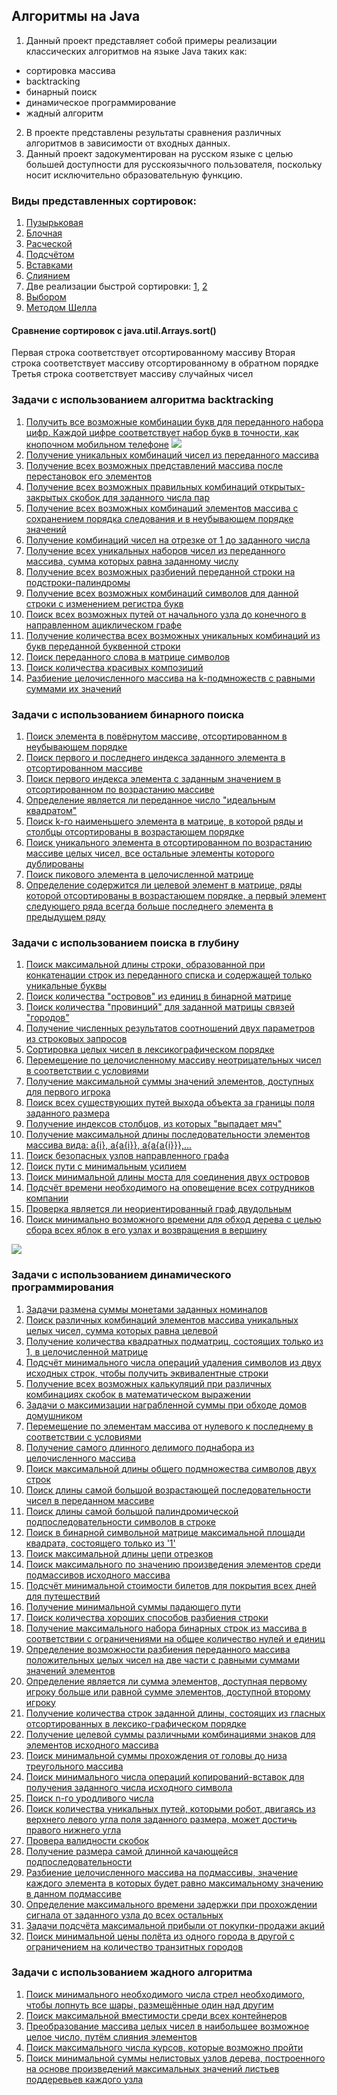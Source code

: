 ## Алгоритмы на Java
1. Данный проект представляет собой примеры реализации классических алгоритмов на языке Java таких как:
 - сортировка массива
 - backtracking
 - бинарный поиск
 - динамическое программирование
 - жадный алгоритм
 
2. В проекте представлены результаты сравнения различных алгоритмов в зависимости от входных данных.
3. Данный проект задокументирован на русском языке с целью большей доступности для русскоязычного пользователя, поскольку носит исключительно образовательную функцию.

### Виды представленных сортировок:
1. [Пузырьковая](https://github.com/porosyonocheg/algorithms/blob/master/src/arraySorting/BubbleSort.java)
2. [Блочная](https://github.com/porosyonocheg/algorithms/blob/master/src/arraySorting/BucketSort.java)
3. [Расческой](https://github.com/porosyonocheg/algorithms/blob/master/src/arraySorting/CombSort.java)
4. [Подсчётом](https://github.com/porosyonocheg/algorithms/blob/master/src/arraySorting/CountingSort.java)
5. [Вставками](https://github.com/porosyonocheg/algorithms/blob/master/src/arraySorting/InsertionSort.java)
6. [Слиянием](https://github.com/porosyonocheg/algorithms/blob/master/src/arraySorting/MergeSort.java)
7. Две реализации быстрой сортировки: [1](https://github.com/porosyonocheg/algorithms/blob/master/src/arraySorting/QuickSort.java), [2](https://github.com/porosyonocheg/algorithms/blob/master/src/arraySorting/QuickSort2.java)
8. [Выбором](https://github.com/porosyonocheg/algorithms/blob/master/src/arraySorting/SelectionSort.java)
9. [Методом Шелла](https://github.com/porosyonocheg/algorithms/blob/master/src/arraySorting/ShellSort.java)

#### Сравнение сортировок с java.util.Arrays.sort()
Первая строка соответствует отсортированному массиву
Вторая строка соответствует массиву отсортированному в обратном порядке
Третья строка соответствует массиву случайных чисел

### Задачи с использованием алгоритма backtracking
1. [Получить все возможные комбинации букв для переданного набора цифр. Каждой цифре соответствует набор букв в точности, как кнопочном мобильном телефоне](https://github.com/porosyonocheg/algorithms/blob/master/src/backtracking/LetterCombinationsOfAPhoneNumber.java)
![](https://www.yorku.ca/mack/chapter5-f2.jpg)
2. [Получение уникальных комбинаций чисел из переданного массива](https://github.com/porosyonocheg/algorithms/blob/master/src/backtracking/Subsets.java)
3. [Получение всех возможных представлений массива после перестановок его элементов](https://github.com/porosyonocheg/algorithms/blob/master/src/backtracking/Permutations.java)
4. [Получение всех возможных правильных комбинаций открытых-закрытых скобок для заданного числа пар](https://github.com/porosyonocheg/algorithms/blob/master/src/backtracking/PairsOfParentheses.java)
5. [Получение всех возможных комбинаций элементов массива с сохранением порядка следования и в неубывающем порядке значений](https://github.com/porosyonocheg/algorithms/blob/master/src/backtracking/IncreasingSubsequences.java)
6. [Получение комбинаций чисел на отрезке от 1 до заданного числа](https://github.com/porosyonocheg/algorithms/blob/master/src/backtracking/Combinations.java)
7. [Получение всех уникальных наборов чисел из переданного массива, сумма которых равна заданному числу](https://github.com/porosyonocheg/algorithms/blob/master/src/backtracking/CombinationSum.java)
8. [Получение всех возможных разбиений переданной строки на подстроки-палиндромы](https://github.com/porosyonocheg/algorithms/blob/master/src/backtracking/PalindromePartitioning.java)
9. [Получение всех возможных комбинаций символов для данной строки с изменением регистра букв](https://github.com/porosyonocheg/algorithms/blob/master/src/backtracking/LetterCasePermutation.java)
10. [Поиск всех возможных путей от начального узла до конечного в направленном ациклическом графе](https://github.com/porosyonocheg/algorithms/blob/master/src/backtracking/AllPathsFromSourceToTarget.java)
11. [Получение количества всех возможных уникальных комбинаций из букв переданной буквенной строки](https://github.com/porosyonocheg/algorithms/blob/master/src/backtracking/LetterTilePossibilities.java)
12. [Поиск переданного слова в матрице символов](https://github.com/porosyonocheg/algorithms/blob/master/src/backtracking/WordSearch.java)
13. [Поиск количества красивых композиций](https://github.com/porosyonocheg/algorithms/blob/master/src/backtracking/BeautifulArrangement.java)
14. [Разбиение целочисленного массива на k-подмножеств с равными суммами их значений](https://github.com/porosyonocheg/algorithms/blob/master/src/backtracking/PartitionToEqualSumSubsets.java)

### Задачи с использованием бинарного поиска
1. [Поиск элемента в повёрнутом массиве, отсортированном в неубывающем порядке](https://github.com/porosyonocheg/algorithms/blob/master/src/binarySearch/SearchInRotatedSortedArray.java)
2. [Поиск первого и последнего индекса заданного элемента в отсортированном массиве](https://github.com/porosyonocheg/algorithms/blob/master/src/binarySearch/FirstAndLastPositionOfElementInSortedArray.java)
3. [Поиск первого индекса элемента с заданным значением в отсортированном по возрастанию массиве](https://github.com/porosyonocheg/algorithms/blob/master/src/binarySearch/InsertPosition.java)
4. [Определение является ли переданное число "идеальным квадратом"](https://github.com/porosyonocheg/algorithms/blob/master/src/binarySearch/IsPerfectSquare.java)
5. [Поиск k-го наименьшего элемента в матрице, в которой ряды и столбцы отсортированы в возрастающем порядке](https://github.com/porosyonocheg/algorithms/blob/master/src/binarySearch/KthSmallestElementInSortedMatrix.java)
6. [Поиск уникального элемента в отсортированном по возрастанию массиве целых чисел, все остальные элементы которого дублированы](https://github.com/porosyonocheg/algorithms/blob/master/src/binarySearch/SingleElementInSortedArray.java)
7. [Поиск пикового элемента в целочисленной матрице](https://github.com/porosyonocheg/algorithms/blob/master/src/binarySearch/FindPeakElement.java)
8. [Определение содержится ли целевой элемент в матрице, ряды которой отсортированы в возрастающем порядке, а первый элемент следующего ряда всегда больше последнего элемента в предыдущем ряду](https://github.com/porosyonocheg/algorithms/blob/master/src/binarySearch/SearchTargetInMatrix.java)

### Задачи с использованием поиска в глубину
1. [Поиск максимальной длины строки, образованной при конкатенации строк из переданного списка и содержащей только уникальные буквы](https://github.com/porosyonocheg/algorithms/blob/master/src/depthFirstSearch/ConcatenatedStringWithUniqueCharacters.java)
2. [Поиск количества "островов" из единиц в бинарной матрице](https://github.com/porosyonocheg/algorithms/blob/master/src/depthFirstSearch/Islands.java)
3. [Поиск количества "провинций" для заданной матрицы связей "городов"](https://github.com/porosyonocheg/algorithms/blob/master/src/depthFirstSearch/Provinces.java)
4. [Получение численных результатов соотношений двух параметров из строковых запросов](https://github.com/porosyonocheg/algorithms/blob/master/src/depthFirstSearch/EvaluateDivision.java)
5. [Сортировка целых чисел в лексикографическом порядке](https://github.com/porosyonocheg/algorithms/blob/master/src/depthFirstSearch/LexicographicalNumbers.java)
6. [Перемещение по целочисленному массиву неотрицательных чисел в соответствии с условиями](https://github.com/porosyonocheg/algorithms/blob/master/src/depthFirstSearch/JumpGame.java)
7. [Получение максимальной суммы значений элементов, доступных для первого игрока](https://github.com/porosyonocheg/algorithms/blob/master/src/depthFirstSearch/StoneGame.java)
8. [Поиск всех существующих путей выхода объекта за границы поля заданного размера](https://github.com/porosyonocheg/algorithms/blob/master/src/depthFirstSearch/OutOfBoundaryPaths.java)
9. [Получение индексов столбцов, из которых "выпадает мяч"](https://github.com/porosyonocheg/algorithms/blob/master/src/depthFirstSearch/FallingBall.java)
10. [Получение максимальной длины последовательности элементов массива вида: a{i}, a{a{i}}, a{a{a{i}}},...](https://github.com/porosyonocheg/algorithms/blob/master/src/depthFirstSearch/ArrayNesting.java)
11. [Поиск безопасных узлов направленного графа](https://github.com/porosyonocheg/algorithms/blob/master/src/depthFirstSearch/FindEventualSafeStates.java)
12. [Поиск пути с минимальным усилием](https://github.com/porosyonocheg/algorithms/blob/master/src/depthFirstSearch/PathWithMinimumEffort.java)
13. [Поиск минимальной длины моста для соединения двух островов](https://github.com/porosyonocheg/algorithms/blob/master/src/depthFirstSearch/ShortestBridge.java)
14. [Подсчёт времени необходимого на оповещение всех сотрудников компании](https://github.com/porosyonocheg/algorithms/blob/master/src/depthFirstSearch/TimeNeededToInformAllEmployees.java)
15. [Проверка является ли неориентированный граф двудольным](https://github.com/porosyonocheg/algorithms/blob/master/src/depthFirstSearch/IsGraphBipartite.java)
16. [Поиск минимально возможного времени для обход дерева с целью сбора всех яблок в его узлах и возвращения в вершину](https://github.com/porosyonocheg/algorithms/blob/master/src/depthFirstSearch/CollectAllApplesInATree.java)

![](https://assets.leetcode.com/uploads/2020/04/23/min_time_collect_apple_1.png)

### Задачи с использованием динамического программирования
1. [Задачи размена суммы монетами заданных номиналов](https://github.com/porosyonocheg/algorithms/blob/master/src/dynamicProgramming/CoinChange.java)
2. [Поиск различных комбинаций элементов массива уникальных целых чисел, сумма которых равна целевой](https://github.com/porosyonocheg/algorithms/blob/master/src/dynamicProgramming/CombinationSum.java)
3. [Получение количества квадратных подматриц, состоящих только из 1, в целочисленной матрице](https://github.com/porosyonocheg/algorithms/blob/master/src/dynamicProgramming/CountSquareSubmatricesWithAllOnes.java)
4. [Подсчёт минимального числа операций удаления символов из двух исходных строк, чтобы получить эквивалентные строки](https://github.com/porosyonocheg/algorithms/blob/master/src/dynamicProgramming/DeleteOperationsForTwoStrings.java)
5. [Получение всех возможных калькуляций при различных комбинациях скобок в математическом выражении](https://github.com/porosyonocheg/algorithms/blob/master/src/dynamicProgramming/DifferentWaysToAddParentheses.java)
6. [Задачи о максимизации награбленной суммы при обходе домов домушником](https://github.com/porosyonocheg/algorithms/blob/master/src/dynamicProgramming/HouseRobber.java)
7. [Перемещение по элементам массива от нулевого к последнему в соответствии с условиями](https://github.com/porosyonocheg/algorithms/blob/master/src/dynamicProgramming/JumpGame.java)
8. [Получение самого длинного делимого поднабора из целочисленного массива](https://github.com/porosyonocheg/algorithms/blob/master/src/dynamicProgramming/LargestDivisibleSubset.java)
9. [Поиск максимальной длины общего подмножества символов двух строк](https://github.com/porosyonocheg/algorithms/blob/master/src/dynamicProgramming/LongestCommonSubsequence.java)
10. [Поиск длины самой большой возрастающей последовательности чисел в переданном массиве](https://github.com/porosyonocheg/algorithms/blob/master/src/dynamicProgramming/LongestIncreasingSubsequence.java)
11. [Поиск длины самой большой палиндромической подпоследовательности символов в строке](https://github.com/porosyonocheg/algorithms/blob/master/src/dynamicProgramming/LongestPalindromicSubsequence.java)
12. [Поиск в бинарной символьной матрице максимальной площади квадрата, состоящего только из '1'](https://github.com/porosyonocheg/algorithms/blob/master/src/dynamicProgramming/MaximalSquare.java)
13. [Поиск максимальной длины цепи отрезков](https://github.com/porosyonocheg/algorithms/blob/master/src/dynamicProgramming/MaximumLengthOfPairChain.java)
14. [Поиск максимального по значению произведения элементов среди подмассивов исходного массива](https://github.com/porosyonocheg/algorithms/blob/master/src/dynamicProgramming/MaximumProductSubarray.java)
15. [Подсчёт минимальной стоимости билетов для покрытия всех дней для путешествий](https://github.com/porosyonocheg/algorithms/blob/master/src/dynamicProgramming/MinimumCostForTickets.java)
16. [Получение минимальной суммы падающего пути](https://github.com/porosyonocheg/algorithms/blob/master/src/dynamicProgramming/MinimumFallingPathSum.java)
17. [Поиск количества хороших способов разбиения строки](https://github.com/porosyonocheg/algorithms/blob/master/src/dynamicProgramming/NumberOfGoodWaysToSplitString.java)
18. [Получение максимального набора бинарных строк из массива в соответствии с ограничениями на общее количество нулей и единиц](https://github.com/porosyonocheg/algorithms/blob/master/src/dynamicProgramming/OnesAndZeroes.java)
19. [Определение возможности разбиения переданного массива положительных целых чисел на две части с равными суммами значений элементов](https://github.com/porosyonocheg/algorithms/blob/master/src/dynamicProgramming/PartitionEqualSubsetSum.java)
20. [Определение является ли сумма элементов, доступная первому игроку больше или равной сумме элементов, доступной второму игроку](https://github.com/porosyonocheg/algorithms/blob/master/src/dynamicProgramming/PredictTheWinner.java)
21. [Получение количества строк заданной длины, состоящих из гласных отсортированных в лексико-графическом порядке](https://github.com/porosyonocheg/algorithms/blob/master/src/dynamicProgramming/SortedVowelStrings.java)
22. [Получение целевой суммы различными комбинациями знаков для элементов исходного массива](https://github.com/porosyonocheg/algorithms/blob/master/src/dynamicProgramming/TargetSum.java)
23. [Поиск минимальной суммы прохождения от головы до низа треугольного массива](https://github.com/porosyonocheg/algorithms/blob/master/src/dynamicProgramming/Triangle.java)
24. [Поиск минимального числа операций копирований-вставок для получения заданного числа исходного символа](https://github.com/porosyonocheg/algorithms/blob/master/src/dynamicProgramming/TwoKeysKeyboard.java)
25. [Поиск n-го уродливого числа](https://github.com/porosyonocheg/algorithms/blob/master/src/dynamicProgramming/UglyNumber.java)
26. [Поиск количества уникальных путей, которыми робот, двигаясь из верхнего левого угла поля заданного размера, может достичь правого нижнего угла](https://github.com/porosyonocheg/algorithms/blob/master/src/dynamicProgramming/UniquePaths.java)
27. [Провера валидности скобок](https://github.com/porosyonocheg/algorithms/blob/master/src/dynamicProgramming/ValidParenthesisString.java)
28. [Получение размера самой длинной качающейся подпоследовательности](https://github.com/porosyonocheg/algorithms/blob/master/src/dynamicProgramming/WiggleSubsequence.java)
29. [Разбиение целочисленного массива на подмассивы, значение каждого элемента в которых будет равно максимальному значению в данном подмассиве](https://github.com/porosyonocheg/algorithms/blob/master/src/dynamicProgramming/NetworkDelayTime.java)
30. [Определение максимального времени задержки при прохождении сигнала от заданного узла до всех остальных](https://github.com/porosyonocheg/algorithms/blob/master/src/dynamicProgramming/NetworkDelayTime.java)
31. [Задачи подсчёта максимальной прибыли от покупки-продажи акций](https://github.com/porosyonocheg/algorithms/blob/master/src/dynamicProgramming/BestTimeToBuyAndSellStock.java)
32. [Поиск минимальной цены полёта из одного города в другой с ограничением на количество транзитных городов](https://github.com/porosyonocheg/algorithms/blob/master/src/dynamicProgramming/CheapestFlightsWithinKStops.java)

### Задачи с использованием жадного алгоритма
1. [Поиск минимального необходимого числа стрел необходимого, чтобы лопнуть все шары, размещённые один над другим](https://github.com/porosyonocheg/algorithms/blob/master/src/greedy/MinimumNumberOfArrowsToBurstBalloons.java)
2. [Поиск максимальной вместимости среди всех контейнеров](https://github.com/porosyonocheg/algorithms/blob/master/src/greedy/ContainerWithMostWater.java)
3. [Преобразование массива целых чисел в наибольшее возможное целое число, путём слияния элементов](https://github.com/porosyonocheg/algorithms/blob/master/src/greedy/LargestNumber.java)
4. [Поиск максимального числа курсов, которые возможно пройти](https://github.com/porosyonocheg/algorithms/blob/master/src/greedy/CourseSchedule.java)
5. [Поиск минимальной суммы нелистовых узлов дерева, построенного на основе произведений максимальных значений листьев поддеревьев каждого узла](https://github.com/porosyonocheg/algorithms/blob/master/src/greedy/MinimumCostTreeFromLeafValues.java)
